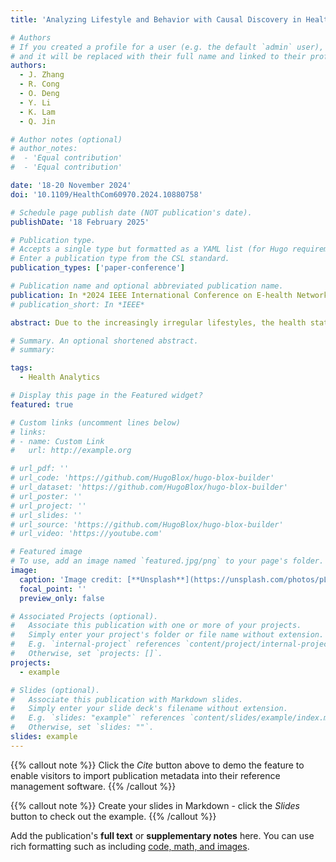 ```yaml
---
title: 'Analyzing Lifestyle and Behavior with Causal Discovery in Health Data from Wearable Devices and Self-Assessments'

# Authors
# If you created a profile for a user (e.g. the default `admin` user), write the username (folder name) here
# and it will be replaced with their full name and linked to their profile.
authors:
  - J. Zhang
  - R. Cong
  - O. Deng
  - Y. Li
  - K. Lam
  - Q. Jin

# Author notes (optional)
# author_notes:
#  - 'Equal contribution'
#  - 'Equal contribution'

date: '18-20 November 2024'
doi: '10.1109/HealthCom60970.2024.10880758'

# Schedule page publish date (NOT publication's date).
publishDate: '18 February 2025'

# Publication type.
# Accepts a single type but formatted as a YAML list (for Hugo requirements).
# Enter a publication type from the CSL standard.
publication_types: ['paper-conference']

# Publication name and optional abbreviated publication name.
publication: In *2024 IEEE International Conference on E-health Networking, Application & Services (HealthCom)*
# publication_short: In *IEEE*

abstract: Due to the increasingly irregular lifestyles, the health status of youth is gradually deteriorating. It is important to understand the risk factors that contribute to this deterioration. In this study, we focus on analyzing lifestyles and behaviors with causal discovery to clarify the relationships between them and youth health. We analyze objective wearable device data and subjective self-assessment health data using NOTEARS, a causal discovery algorithm, and construct causal graphs. Experiment results show that there are causal relationships between exercise factors and stress degree, and between sleep quality and self-assessment score. Unhealthy habits like alcohol consumption and staying up late negatively affect youth health. Notably, females and individuals of higher BMI are more prone to low mood and stress.

# Summary. An optional shortened abstract.
# summary: 

tags:
  - Health Analytics

# Display this page in the Featured widget?
featured: true

# Custom links (uncomment lines below)
# links:
# - name: Custom Link
#   url: http://example.org

# url_pdf: ''
# url_code: 'https://github.com/HugoBlox/hugo-blox-builder'
# url_dataset: 'https://github.com/HugoBlox/hugo-blox-builder'
# url_poster: ''
# url_project: ''
# url_slides: ''
# url_source: 'https://github.com/HugoBlox/hugo-blox-builder'
# url_video: 'https://youtube.com'

# Featured image
# To use, add an image named `featured.jpg/png` to your page's folder.
image:
  caption: 'Image credit: [**Unsplash**](https://unsplash.com/photos/pLCdAaMFLTE)'
  focal_point: ''
  preview_only: false

# Associated Projects (optional).
#   Associate this publication with one or more of your projects.
#   Simply enter your project's folder or file name without extension.
#   E.g. `internal-project` references `content/project/internal-project/index.md`.
#   Otherwise, set `projects: []`.
projects:
  - example

# Slides (optional).
#   Associate this publication with Markdown slides.
#   Simply enter your slide deck's filename without extension.
#   E.g. `slides: "example"` references `content/slides/example/index.md`.
#   Otherwise, set `slides: ""`.
slides: example
---
```


{{% callout note %}}
Click the _Cite_ button above to demo the feature to enable visitors to import publication metadata into their reference management software.
{{% /callout %}}

{{% callout note %}}
Create your slides in Markdown - click the _Slides_ button to check out the example.
{{% /callout %}}

Add the publication's **full text** or **supplementary notes** here. You can use rich formatting such as including [code, math, and images](https://docs.hugoblox.com/content/writing-markdown-latex/).
